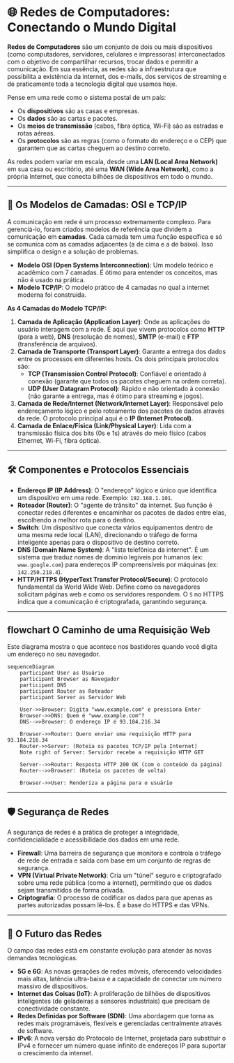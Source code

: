 # 🌐 Redes de Computadores: Conectando o Mundo Digital

**Redes de Computadores** são um conjunto de dois ou mais dispositivos (como computadores, servidores, celulares e impressoras) interconectados com o objetivo de compartilhar recursos, trocar dados e permitir a comunicação. Em sua essência, as redes são a infraestrutura que possibilita a existência da internet, dos e-mails, dos serviços de streaming e de praticamente toda a tecnologia digital que usamos hoje.

Pense em uma rede como o sistema postal de um país:

  - Os **dispositivos** são as casas e empresas.
  - Os **dados** são as cartas e pacotes.
  - Os **meios de transmissão** (cabos, fibra óptica, Wi-Fi) são as estradas e rotas aéreas.
  - Os **protocolos** são as regras (como o formato do endereço e o CEP) que garantem que as cartas cheguem ao destino correto.

As redes podem variar em escala, desde uma **LAN (Local Area Network)** em sua casa ou escritório, até uma **WAN (Wide Area Network)**, como a própria Internet, que conecta bilhões de dispositivos em todo o mundo.

-----

## 📜 Os Modelos de Camadas: OSI e TCP/IP

A comunicação em rede é um processo extremamente complexo. Para gerenciá-lo, foram criados modelos de referência que dividem a comunicação em **camadas**. Cada camada tem uma função específica e só se comunica com as camadas adjacentes (a de cima e a de baixo). Isso simplifica o design e a solução de problemas.

  - **Modelo OSI (Open Systems Interconnection)**: Um modelo teórico e acadêmico com 7 camadas. É ótimo para entender os conceitos, mas não é usado na prática.
  - **Modelo TCP/IP**: O modelo prático de 4 camadas no qual a internet moderna foi construída.

**As 4 Camadas do Modelo TCP/IP:**

1.  **Camada de Aplicação (Application Layer)**: Onde as aplicações do usuário interagem com a rede. É aqui que vivem protocolos como **HTTP** (para a web), **DNS** (resolução de nomes), **SMTP** (e-mail) e **FTP** (transferência de arquivos).
2.  **Camada de Transporte (Transport Layer)**: Garante a entrega dos dados entre os processos em diferentes hosts. Os dois principais protocolos são:
      - **TCP (Transmission Control Protocol)**: Confiável e orientado à conexão (garante que todos os pacotes cheguem na ordem correta).
      - **UDP (User Datagram Protocol)**: Rápido e não orientado à conexão (não garante a entrega, mas é ótimo para streaming e jogos).
3.  **Camada de Rede/Internet (Network/Internet Layer)**: Responsável pelo endereçamento lógico e pelo roteamento dos pacotes de dados através da rede. O protocolo principal aqui é o **IP (Internet Protocol)**.
4.  **Camada de Enlace/Física (Link/Physical Layer)**: Lida com a transmissão física dos bits (0s e 1s) através do meio físico (cabos Ethernet, Wi-Fi, fibra óptica).

-----

## 🛠️ Componentes e Protocolos Essenciais

  - **Endereço IP (IP Address)**: O "endereço" lógico e único que identifica um dispositivo em uma rede. Exemplo: `192.168.1.101`.
  - **Roteador (Router)**: O "agente de trânsito" da internet. Sua função é conectar redes diferentes e encaminhar os pacotes de dados entre elas, escolhendo a melhor rota para o destino.
  - **Switch**: Um dispositivo que conecta vários equipamentos dentro de uma mesma rede local (LAN), direcionando o tráfego de forma inteligente apenas para o dispositivo de destino correto.
  - **DNS (Domain Name System)**: A "lista telefônica da internet". É um sistema que traduz nomes de domínio legíveis por humanos (ex: `www.google.com`) para endereços IP compreensíveis por máquinas (ex: `142.250.218.4`).
  - **HTTP/HTTPS (HyperText Transfer Protocol/Secure)**: O protocolo fundamental da World Wide Web. Define como os navegadores solicitam páginas web e como os servidores respondem. O `S` no HTTPS indica que a comunicação é criptografada, garantindo segurança.

-----

## flowchart O Caminho de uma Requisição Web

Este diagrama mostra o que acontece nos bastidores quando você digita um endereço no seu navegador.

```mermaid
sequenceDiagram
    participant User as Usuário
    participant Browser as Navegador
    participant DNS
    participant Router as Roteador
    participant Server as Servidor Web

    User->>Browser: Digita "www.example.com" e pressiona Enter
    Browser->>DNS: Quem é "www.example.com"?
    DNS-->>Browser: O endereço IP é 93.184.216.34
    
    Browser->>Router: Quero enviar uma requisição HTTP para 93.184.216.34
    Router->>Server: (Roteia os pacotes TCP/IP pela Internet)
    Note right of Server: Servidor recebe a requisição HTTP GET
    
    Server-->>Router: Resposta HTTP 200 OK (com o conteúdo da página)
    Router-->>Browser: (Roteia os pacotes de volta)
    
    Browser->>User: Renderiza a página para o usuário
```

-----

## 🛡️ Segurança de Redes

A segurança de redes é a prática de proteger a integridade, confidencialidade e acessibilidade dos dados em uma rede.

  - **Firewall**: Uma barreira de segurança que monitora e controla o tráfego de rede de entrada e saída com base em um conjunto de regras de segurança.
  - **VPN (Virtual Private Network)**: Cria um "túnel" seguro e criptografado sobre uma rede pública (como a internet), permitindo que os dados sejam transmitidos de forma privada.
  - **Criptografia**: O processo de codificar os dados para que apenas as partes autorizadas possam lê-los. É a base do HTTPS e das VPNs.

-----

## 🚀 O Futuro das Redes

O campo das redes está em constante evolução para atender às novas demandas tecnológicas.

  - **5G e 6G**: As novas gerações de redes móveis, oferecendo velocidades mais altas, latência ultra-baixa e a capacidade de conectar um número massivo de dispositivos.
  - **Internet das Coisas (IoT)**: A proliferação de bilhões de dispositivos inteligentes (de geladeiras a sensores industriais) que precisam de conectividade constante.
  - **Redes Definidas por Software (SDN)**: Uma abordagem que torna as redes mais programáveis, flexíveis e gerenciadas centralmente através de software.
  - **IPv6**: A nova versão do Protocolo de Internet, projetada para substituir o IPv4 e fornecer um número quase infinito de endereços IP para suportar o crescimento da internet.